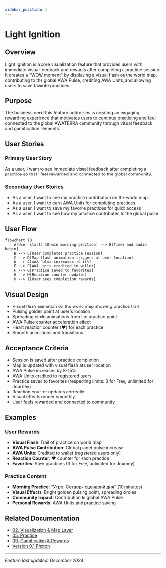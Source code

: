 ```yaml
---
sidebar_position: 1
---
```


# Light Ignition

## Overview
Light Ignition is a core visualization feature that provides users with immediate visual feedback and rewards after completing a practice session. It creates a "WOW moment" by displaying a visual flash on the world map, contributing to the global AWA Pulse, crediting AWA Units, and allowing users to save favorite practices.

## Purpose
The business need this feature addresses is creating an engaging, rewarding experience that motivates users to continue practicing and feel connected to the global AWATERRA community through visual feedback and gamification elements.

## User Stories

### Primary User Story
As a user, I want to see immediate visual feedback after completing a practice so that I feel rewarded and connected to the global community.

### Secondary User Stories
- As a user, I want to see my practice contribution on the world map
- As a user, I want to earn AWA Units for completing practices
- As a user, I want to save my favorite practices for quick access
- As a user, I want to see how my practice contributes to the global pulse

## User Flow

```mermaid
flowchart TD
    A[User starts 10-min morning practice] --> B[Timer and audio begin]
    B --> C[User completes practice session]
    C --> D[Map flash animation triggers at user location]
    D --> E[AWA Pulse increases +8-15%]
    E --> F[AWA Units credited to wallet]
    F --> G[Practice saved to favorites]
    G --> H[Reaction counter updates]
    H --> I[User sees completion rewards]
```

## Visual Design
- Visual flash animation on the world map showing practice trail
- Pulsing golden point at user's location
- Spreading circle animations from the practice point
- AWA Pulse counter acceleration effect
- Heart reaction counter (❤️) for each practice
- Smooth animations and transitions

## Acceptance Criteria
- Session is saved after practice completion
- Map is updated with visual flash at user location
- AWA Pulse increases by 8-15%
- AWA Units credited to registered users
- Practice saved to favorites (respecting limits: 3 for Free, unlimited for Journey)
- Reaction counter updates correctly
- Visual effects render smoothly
- User feels rewarded and connected to community

## Examples

### User Rewards
- **Visual Flash**: Trail of practice on world map
- **AWA Pulse Contribution**: Global planet pulse increase
- **AWA Units**: Credited to wallet (registered users only)
- **Reaction Counter**: ❤️ counter for each practice
- **Favorites**: Save practices (3 for Free, unlimited for Journey)

### Practice Content
- **Morning Practice**: "Утро. Сотвори сценарий дня" (10 minutes)
- **Visual Effects**: Bright golden pulsing point, spreading circles
- **Community Impact**: Contribution to global AWA Pulse
- **Personal Rewards**: AWA Units and practice saving

## Related Documentation

- [02. Visualization & Map Layer](/docs/capabilities/02-Visualization-Map-Layer)
- [05. Practice](/docs/capabilities/05-Practice)
- [09. Gamification & Rewards](/docs/capabilities/09-Gamification-Rewards)
- [Version 0.1 Photon](/docs/versions/0.1-photon/intro)

---

*Feature last updated: December 2024*